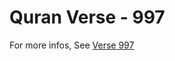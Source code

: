 # Quran Verse - 997 

For more infos, See [Verse 997](https://www.quranbookk.com/quran/search?q=997)